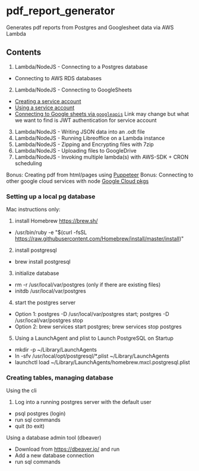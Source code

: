 # pdf_report_generator
Generates pdf reports from Postgres and Googlesheet data via AWS Lambda

## Contents
1. Lambda/NodeJS - Connecting to a Postgres database
  - Connecting to AWS RDS databases
2. Lambda/NodeJS - Connecting to GoogleSheets
  - [Creating a service account](https://cloud.google.com/iam/docs/creating-managing-service-accounts)
  - [Using a service account](https://cloud.google.com/iam/docs/understanding-service-accounts)
  - [Connecting to Google sheets via `googleapis`](https://github.com/googleapis/google-api-nodejs-client/blob/168ad6ba5c10f798cf63daa101a19c50f12389bc/samples/jwt.js) Link may change but what we want to find is JWT authentication for service account
  
3. Lambda/NodeJS - Writing JSON data into an .odt file
4. Lambda/NodeJS - Running Libreoffice on a Lambda instance
5. Lambda/NodeJS - Zipping and Encrypting files with 7zip
6. Lambda/NodeJS - Uploading files to GoogleDrive
7. Lambda/NodeJS - Invoking multiple lambda(s) with AWS-SDK + CRON scheduling

Bonus: Creating pdf from html/pages using [Puppeteer](https://github.com/GoogleChrome/puppeteer)
Bonus: Connecting to other google cloud services with node [Google Cloud pkgs](https://cloud.google.com/nodejs/docs/reference/libraries)


### Setting up a local pg database

Mac instructions only:

1. install Homebrew https://brew.sh/
  - /usr/bin/ruby -e "$(curl -fsSL https://raw.githubusercontent.com/Homebrew/install/master/install)"
2. install postgresql
  - brew install postgresql
3. initialize database
  - rm -r /usr/local/var/postgres (only if there are existing files)
  - initdb /usr/local/var/postgres
4. start the postgres server
  - Option 1: postgres -D /usr/local/var/postgres start; postgres -D /usr/local/var/postgres stop
  - Option 2: brew services start postgres; brew services stop postgres
5. Using a LaunchAgent and plist to Launch PostgreSQL on Startup
- mkdir -p ~/Library/LaunchAgents
- ln -sfv /usr/local/opt/postgresql/*.plist ~/Library/LaunchAgents
- launchctl load ~/Library/LaunchAgents/homebrew.mxcl.postgresql.plist

### Creating tables, managing database

Using the cli
1. Log into a running postgres server with the default user
- psql postgres (login)
- run sql commands
- quit (to exit)

Using a database admin tool (dbeaver)
- Download from https://dbeaver.io/ and run
- Add a new database connection
- run sql commands

